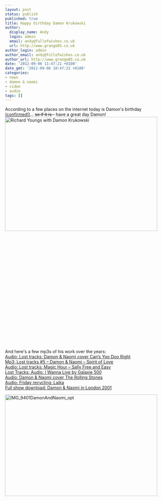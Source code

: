 ```yaml
---
layout: post
status: publish
published: true
title: Happy birthday Damon Krukowski
author:
  display_name: Andy
  login: admin
  email: andy@fullofwishes.co.uk
  url: http://www.grange85.co.uk
author_login: admin
author_email: andy@fullofwishes.co.uk
author_url: http://www.grange85.co.uk
date: '2012-09-06 11:47:21 +0100'
date_gmt: '2012-09-06 10:47:21 +0100'
categories:
- news
- damon & naomi
- video
- audio
tags: []
---
```

<p>According to a few places on the internet today is Damon's birthday <ins datetime="2012-09-06T13:42:21+00:00">(<a href="https://twitter.com/dada_drummer/status/243704991649521665">confirmed</a>!)</ins>... <del datetime="2012-09-06T13:43:11+00:00">so if it is -</del> have a great day Damon!<br />
<a href="http://www.flickr.com/photos/grange85/5711251457/" title="Richard Youngs with Damon Krukowski by andyaldridge, on Flickr"><img class="aligncenter" src="https://farm4.staticflickr.com/3188/5711251457_11f2422aa4.jpg" width="500" height="375" alt="Richard Youngs with Damon Krukowski"></a></p>
<p><iframe class="aligncenter" width="480" height="360" https://www.youtube.com/embed/UGWj0Y4NXp4" frameborder="0" allowfullscreen></iframe></p>
<p>And here's a few mp3s of his work over the years:<br />
<a href="/2011/12/09/audio-lost-tracks-damon-naomi-cover-cans-yoo-doo-right/">Audio: Lost tracks: Damon & Naomi cover Can’s Yoo Doo Right</a><br />
<a href="/2009/05/20/mp3-lost-tracks-5-damon-naomi-spirit-of-love/">Mp3: Lost tracks #5 – Damon & Naomi – Spirit of Love</a><br />
<a href="/2012/03/15/audio-lost-tracks-magic-hour-sally-free-and-easy/">Audio: Lost tracks: Magic Hour – Sally Free and Easy</a><br />
<a href="/2012/07/11/lost-tracks-audio-i-wanna-live-by-galaxie-500/">Lost Tracks: Audio: I Wanna Live by Galaxie 500</a><br />
<a href="/2012/05/16/audio-damon-naomi-cover-the-rolling-stones/">Audio: Damon & Naomi cover The Rolling Stones</a><br />
<a href="/2011/09/30/audio-friday-recycling-laika/">Audio: Friday recycling: Laika</a><br />
<a href="http://www.mediafire.com/download.php?lindniw2xng">Full show download: Damon & Naomi in London 2001</a></p>
<p><a href="http://www.flickr.com/photos/macskapocs/4876525211/" title="IMG_9401DamonAndNaomi_opt by macskapocs, on Flickr"><img class="aligncenter" src="https://farm5.staticflickr.com/4076/4876525211_70d051440c.jpg" width="500" height="334" alt="IMG_9401DamonAndNaomi_opt"></a><br />
<iframe width="480" class="aligncenter" height="360" https://www.youtube.com/embed/n8hixY2vHpU" frameborder="0" allowfullscreen></iframe></p>
